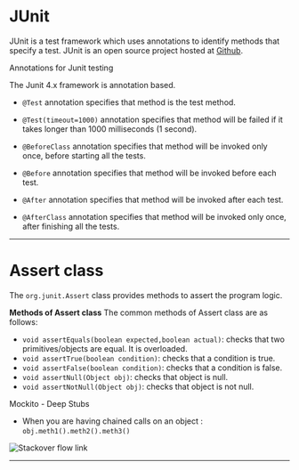 # JUnit

JUnit is a test framework which uses annotations to identify methods that specify a test. JUnit is an open source project hosted at [Github](https://github.com/junit-team).

Annotations for Junit testing

The Junit 4.x framework is annotation based.

- `@Test` annotation specifies that method is the test method.

- `@Test(timeout=1000)` annotation specifies that method will be failed if it takes longer than 1000 milliseconds (1 second).

- `@BeforeClass` annotation specifies that method will be invoked only once, before starting all the tests.

- `@Before` annotation specifies that method will be invoked before each test.

- `@After` annotation specifies that method will be invoked after each test.
 
- `@AfterClass` annotation specifies that method will be invoked only once, after finishing all the tests.

---

# Assert class

The `org.junit.Assert` class provides methods to assert the program logic.

**Methods of Assert class**
The common methods of Assert class are as follows:

- `void assertEquals(boolean expected,boolean actual)`: checks that two primitives/objects are equal. It is overloaded.
- `void assertTrue(boolean condition)`: checks that a condition is true.
- `void assertFalse(boolean condition)`: checks that a condition is false.
- `void assertNull(Object obj)`: checks that object is null.
- `void assertNotNull(Object obj)`: checks that object is not null.


Mockito - Deep Stubs

- When you are having chained calls on an object : `obj.meth1().meth2().meth3()`	

![Stackover flow link](https://stackoverflow.com/questions/37191589/powermock-chained-method-calls-in-final-class?utm_medium=organic&utm_source=google_rich_qa&utm_campaign=google_rich_qa)

---